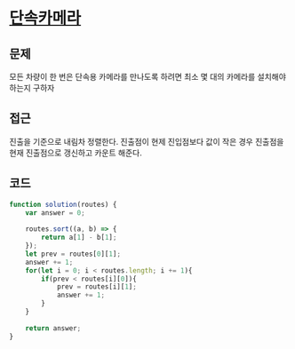 # [단속카메라](https://school.programmers.co.kr/learn/courses/30/lessons/42884)

## 문제
모든 차량이 한 번은 단속용 카메라를 만나도록 하려면 최소 몇 대의 카메라를 설치해야 하는지 구하자

## 접근
진출을 기준으로 내림차 정렬한다. 진출점이 현제 진입점보다 값이 작은 경우 진출점을 현재 진출점으로 갱신하고 카운트 해준다. 

## 코드
```jsx
function solution(routes) {
    var answer = 0;
    
    routes.sort((a, b) => {
        return a[1] - b[1]; 
    });
    let prev = routes[0][1];
    answer += 1;
    for(let i = 0; i < routes.length; i += 1){
        if(prev < routes[i][0]){
            prev = routes[i][1];
            answer += 1;
        }
    }
    
    return answer;
}
```
